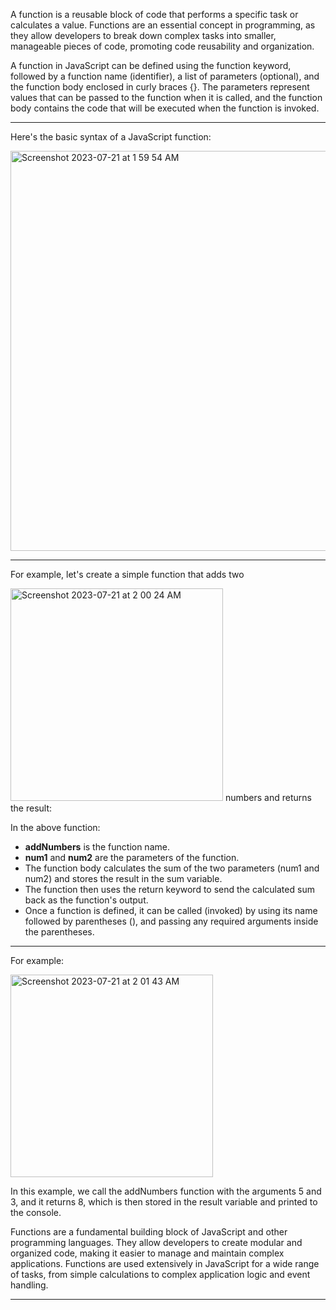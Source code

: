 A function is a reusable block of code that performs a specific task or calculates a value. Functions are an essential concept in programming, as they allow developers to break down complex tasks into smaller, manageable pieces of code, promoting code reusability and organization.

A function in JavaScript can be defined using the function keyword, followed by a function name (identifier), a list of parameters (optional), and the function body enclosed in curly braces {}. The parameters represent values that can be passed to the function when it is called, and the function body contains the code that will be executed when the function is invoked.

***

Here's the basic syntax of a JavaScript function:

<img width="640" alt="Screenshot 2023-07-21 at 1 59 54 AM" src="https://github.com/ERA-Solutions-LLC/JavaScript-Intermediate-Assignments/assets/92329761/edf5874e-2456-4bbb-a12c-93b7514623a7">


***

For example, let's create a simple function that adds two 

<img width="340" alt="Screenshot 2023-07-21 at 2 00 24 AM" src="https://github.com/ERA-Solutions-LLC/JavaScript-Intermediate-Assignments/assets/92329761/93c8dbdb-cf99-43da-9406-826e24312fb6">
numbers and returns the result:

In the above function:

* **addNumbers** is the function name.
* **num1** and **num2** are the parameters of the function.
* The function body calculates the sum of the two parameters (num1 and num2) and stores the result in the sum variable.
* The function then uses the return keyword to send the calculated sum back as the function's output.
* Once a function is defined, it can be called (invoked) by using its name followed by parentheses (), and passing any required arguments inside the parentheses. 

***

For example:

<img width="324" alt="Screenshot 2023-07-21 at 2 01 43 AM" src="https://github.com/ERA-Solutions-LLC/JavaScript-Intermediate-Assignments/assets/92329761/f3d98e28-a812-4fc6-931c-4bea4adc20b4">


In this example, we call the addNumbers function with the arguments 5 and 3, and it returns 8, which is then stored in the result variable and printed to the console.

Functions are a fundamental building block of JavaScript and other programming languages. They allow developers to create modular and organized code, making it easier to manage and maintain complex applications. Functions are used extensively in JavaScript for a wide range of tasks, from simple calculations to complex application logic and event handling.

***
